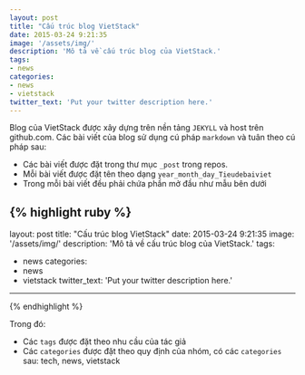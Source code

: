 ```yaml
---
layout: post
title: "Cấu trúc blog VietStack"
date: 2015-03-24 9:21:35
image: '/assets/img/'
description: 'Mô tả về cấu trúc blog của VietStack.'
tags:
- news
categories:
- news
- vietstack
twitter_text: 'Put your twitter description here.'
---
```


Blog của VietStack được xây dựng trên nền tảng `JEKYLL` và host trên github.com. Các bài viết của blog sử dụng cú pháp `markdown` và tuân theo cú pháp sau:

- Các bài viết được đặt trong thư mục `_post` trong repos.
- Mỗi bài viết được đặt tên theo dạng `year_month_day_Tieudebaiviet`
- Trong mỗi bài viết đều phải chứa phần mở đầu như mẫu bên dưới

{% highlight ruby %}
---
layout: post
title: "Cấu trúc blog VietStack"
date: 2015-03-24 9:21:35
image: '/assets/img/'
description: 'Mô tả về cấu trúc blog của VietStack.'
tags:
- news
categories:
- news
- vietstack
twitter_text: 'Put your twitter description here.'
---
{% endhighlight %}

Trong đó: 

- Các `tags` được đặt theo nhu cầu của tác giả
- Các `categories` được đặt theo quy định của nhóm, có các `categories` sau: tech, news, vietstack
